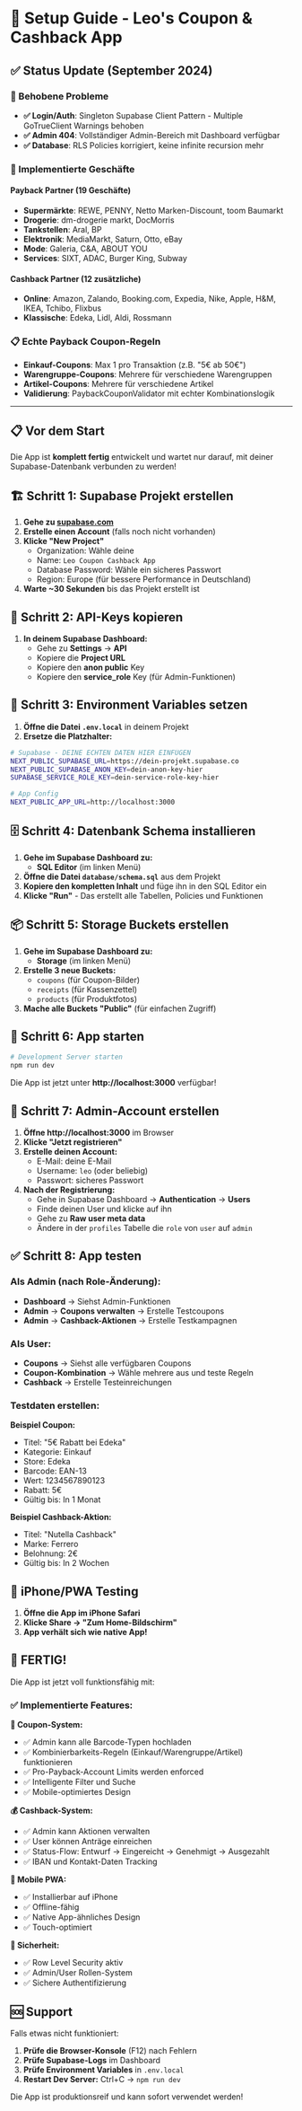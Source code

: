 # 🚀 Setup Guide - Leo's Coupon & Cashback App

## ✅ Status Update (September 2024)

### 🔧 Behobene Probleme
- **✅ Login/Auth**: Singleton Supabase Client Pattern - Multiple GoTrueClient Warnings behoben
- **✅ Admin 404**: Vollständiger Admin-Bereich mit Dashboard verfügbar
- **✅ Database**: RLS Policies korrigiert, keine infinite recursion mehr

### 🏪 Implementierte Geschäfte

#### Payback Partner (19 Geschäfte)
- **Supermärkte**: REWE, PENNY, Netto Marken-Discount, toom Baumarkt
- **Drogerie**: dm-drogerie markt, DocMorris  
- **Tankstellen**: Aral, BP
- **Elektronik**: MediaMarkt, Saturn, Otto, eBay
- **Mode**: Galeria, C&A, ABOUT YOU
- **Services**: SIXT, ADAC, Burger King, Subway

#### Cashback Partner (12 zusätzliche)
- **Online**: Amazon, Zalando, Booking.com, Expedia, Nike, Apple, H&M, IKEA, Tchibo, Flixbus
- **Klassische**: Edeka, Lidl, Aldi, Rossmann

### 📋 Echte Payback Coupon-Regeln
- **Einkauf-Coupons**: Max 1 pro Transaktion (z.B. "5€ ab 50€")
- **Warengruppe-Coupons**: Mehrere für verschiedene Warengruppen
- **Artikel-Coupons**: Mehrere für verschiedene Artikel  
- **Validierung**: PaybackCouponValidator mit echter Kombinationslogik

---

## 📋 Vor dem Start

Die App ist **komplett fertig** entwickelt und wartet nur darauf, mit deiner Supabase-Datenbank verbunden zu werden!

## 🏗️ Schritt 1: Supabase Projekt erstellen

1. **Gehe zu [supabase.com](https://supabase.com)**
2. **Erstelle einen Account** (falls noch nicht vorhanden)
3. **Klicke "New Project"**
   - Organization: Wähle deine
   - Name: `Leo Coupon Cashback App`
   - Database Password: Wähle ein sicheres Passwort
   - Region: Europe (für bessere Performance in Deutschland)
4. **Warte ~30 Sekunden** bis das Projekt erstellt ist

## 🔑 Schritt 2: API-Keys kopieren

1. **In deinem Supabase Dashboard:**
   - Gehe zu **Settings** → **API**
   - Kopiere die **Project URL** 
   - Kopiere den **anon public** Key
   - Kopiere den **service_role** Key (für Admin-Funktionen)

## 📝 Schritt 3: Environment Variables setzen

1. **Öffne die Datei `.env.local`** in deinem Projekt
2. **Ersetze die Platzhalter:**

```bash
# Supabase - DEINE ECHTEN DATEN HIER EINFÜGEN
NEXT_PUBLIC_SUPABASE_URL=https://dein-projekt.supabase.co
NEXT_PUBLIC_SUPABASE_ANON_KEY=dein-anon-key-hier
SUPABASE_SERVICE_ROLE_KEY=dein-service-role-key-hier

# App Config
NEXT_PUBLIC_APP_URL=http://localhost:3000
```

## 🗄️ Schritt 4: Datenbank Schema installieren

1. **Gehe im Supabase Dashboard zu:**
   - **SQL Editor** (im linken Menü)
2. **Öffne die Datei `database/schema.sql`** aus dem Projekt
3. **Kopiere den kompletten Inhalt** und füge ihn in den SQL Editor ein
4. **Klicke "Run"** - Das erstellt alle Tabellen, Policies und Funktionen

## 📦 Schritt 5: Storage Buckets erstellen

1. **Gehe im Supabase Dashboard zu:**
   - **Storage** (im linken Menü)
2. **Erstelle 3 neue Buckets:**
   - `coupons` (für Coupon-Bilder)
   - `receipts` (für Kassenzettel)
   - `products` (für Produktfotos)
3. **Mache alle Buckets "Public"** (für einfachen Zugriff)

## 🎯 Schritt 6: App starten

```bash
# Development Server starten
npm run dev
```

Die App ist jetzt unter **http://localhost:3000** verfügbar!

## 👤 Schritt 7: Admin-Account erstellen

1. **Öffne http://localhost:3000** im Browser
2. **Klicke "Jetzt registrieren"**
3. **Erstelle deinen Account:**
   - E-Mail: deine E-Mail
   - Username: `leo` (oder beliebig)
   - Passwort: sicheres Passwort
4. **Nach der Registrierung:**
   - Gehe in Supabase Dashboard → **Authentication** → **Users**
   - Finde deinen User und klicke auf ihn
   - Gehe zu **Raw user meta data**
   - Ändere in der `profiles` Tabelle die `role` von `user` auf `admin`

## ✅ Schritt 8: App testen

### Als Admin (nach Role-Änderung):
- **Dashboard** → Siehst Admin-Funktionen
- **Admin** → **Coupons verwalten** → Erstelle Testcoupons
- **Admin** → **Cashback-Aktionen** → Erstelle Testkampagnen

### Als User:
- **Coupons** → Siehst alle verfügbaren Coupons
- **Coupon-Kombination** → Wähle mehrere aus und teste Regeln
- **Cashback** → Erstelle Testeinreichungen

### Testdaten erstellen:

**Beispiel Coupon:**
- Titel: "5€ Rabatt bei Edeka"
- Kategorie: Einkauf
- Store: Edeka
- Barcode: EAN-13
- Wert: 1234567890123
- Rabatt: 5€
- Gültig bis: In 1 Monat

**Beispiel Cashback-Aktion:**
- Titel: "Nutella Cashback"
- Marke: Ferrero
- Belohnung: 2€
- Gültig bis: In 2 Wochen

## 📱 iPhone/PWA Testing

1. **Öffne die App im iPhone Safari**
2. **Klicke Share → "Zum Home-Bildschirm"**
3. **App verhält sich wie native App!**

## 🎉 FERTIG!

Die App ist jetzt voll funktionsfähig mit:

### ✅ Implementierte Features:

**🎫 Coupon-System:**
- ✅ Admin kann alle Barcode-Typen hochladen
- ✅ Kombinierbarkeits-Regeln (Einkauf/Warengruppe/Artikel) funktionieren
- ✅ Pro-Payback-Account Limits werden enforced
- ✅ Intelligente Filter und Suche
- ✅ Mobile-optimiertes Design

**💰 Cashback-System:**
- ✅ Admin kann Aktionen verwalten
- ✅ User können Anträge einreichen
- ✅ Status-Flow: Entwurf → Eingereicht → Genehmigt → Ausgezahlt
- ✅ IBAN und Kontakt-Daten Tracking

**📱 Mobile PWA:**
- ✅ Installierbar auf iPhone
- ✅ Offline-fähig
- ✅ Native App-ähnliches Design
- ✅ Touch-optimiert

**🔐 Sicherheit:**
- ✅ Row Level Security aktiv
- ✅ Admin/User Rollen-System
- ✅ Sichere Authentifizierung

## 🆘 Support

Falls etwas nicht funktioniert:

1. **Prüfe die Browser-Konsole** (F12) nach Fehlern
2. **Prüfe Supabase-Logs** im Dashboard
3. **Prüfe Environment Variables** in `.env.local`
4. **Restart Dev Server:** Ctrl+C → `npm run dev`

Die App ist produktionsreif und kann sofort verwendet werden!
